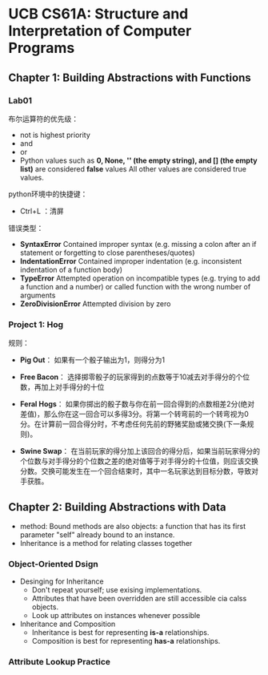 # UCB CS61A: Structure and Interpretation of Computer Programs

## Chapter 1: Building Abstractions with Functions

### Lab01
布尔运算符的优先级：
- not is highest priority
- and 
- or
- Python values such as **0, None, '' (the empty string), and [] (the empty list)** are considered **false** values
All other values are considered true values.

python环境中的快捷键：
- Ctrl+L ：清屏

错误类型：
- **SyntaxError**	Contained improper syntax (e.g. missing a colon after an if statement or forgetting to close parentheses/quotes)  
- **IndentationError**	Contained improper indentation (e.g. inconsistent indentation of a function body)  
- **TypeError**	Attempted operation on incompatible types (e.g. trying to add a function and a number) or called function with the wrong number of arguments  
- **ZeroDivisionError**	Attempted division by zero

### Project 1: Hog
规则：
- **Pig Out**：
  如果有一个骰子输出为1，则得分为1

- **Free Bacon**：
  选择掷零骰子的玩家得到的点数等于10减去对手得分的个位数，再加上对手得分的十位

- **Feral Hogs**：
  如果你掷出的骰子数与你在前一回合得到的点数相差2分(绝对差值)，那么你在这一回合可以多得3分。将第一个转弯前的一个转弯视为0分。在计算前一回合得分时，不考虑任何先前的野猪奖励或猪交换(下一条规则)。

- **Swine Swap**：
  在当前玩家的得分加上该回合的得分后，如果当前玩家得分的个位数与对手得分的个位数之差的绝对值等于对手得分的十位值，则应该交换分数。交换可能发生在一个回合结束时，其中一名玩家达到目标分数，导致对手获胜。




## Chapter 2: Building Abstractions with Data
- method: Bound methods are also objects: a function that has its first parameter "self" already bound to an instance.
- Inheritance is a method for relating classes together


### Object-Oriented Dsign
- Desinging for Inheritance
  - Don't repeat yourself; use exising implementations.
  - Attributes that have been overridden are still accessible cia calss objects.
  - Look up attributes on instances whenever possible
- Inheritance and Composition
  - Inheritance is best for representing **is-a** relationships.
  - Composition is best for representing **has-a** relationships.

### Attribute Lookup Practice
